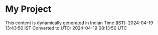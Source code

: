 # My Project

This content is dynamically generated in Indian Time (IST): 2024-04-19 13:43:50 IST
Converted to UTC: 2024-04-19 08:13:50 UTC
